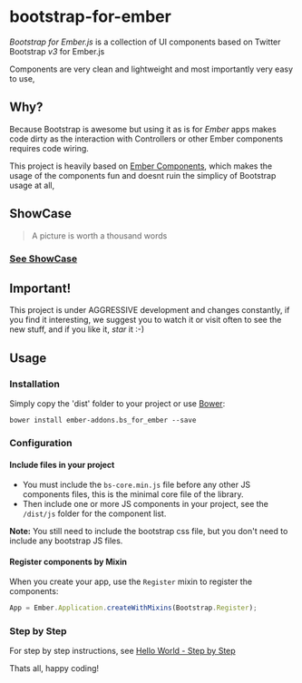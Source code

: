 # bootstrap-for-ember

_Bootstrap for Ember.js_ is a collection of UI components based on Twitter Bootstrap *v3* for Ember.js

Components are very clean and lightweight and most importantly very easy to use,


## Why?

Because Bootstrap is awesome but using it as is for _Ember_ apps makes code dirty as the interaction with Controllers
or other Ember components requires code wiring.


This project is heavily based on [Ember Components](http://emberjs.com/guides/components/), which makes the usage of
the components fun and doesnt ruin the simplicy of Bootstrap usage at all,

## ShowCase

> A picture is worth a thousand words

### [See ShowCase](http://ember-addons.github.io/bootstrap-for-ember/dist)

## Important!

This project is under AGGRESSIVE development and changes constantly, if you find it interesting, we suggest you to 
watch it or visit often to see the new stuff, and if you like it, _star_ it :-)

## Usage

### Installation

Simply copy the 'dist' folder to your project or use [Bower](http://bower.io/):

```
bower install ember-addons.bs_for_ember --save
```

### Configuration

#### Include files in your project

* You must include the `bs-core.min.js` file before any other JS components files, this is the minimal core file of the library.
* Then include one or more JS components in your project, see the `/dist/js` folder for the component list.

**Note:** You still need to include the bootstrap css file, but you don't need to include any bootstrap JS files.


#### Register components by Mixin

When you create your app, use the `Register` mixin to register the components:

``` javascript
App = Ember.Application.createWithMixins(Bootstrap.Register);
```


### Step by Step

For step by step instructions, see [Hello World - Step by Step](https://github.com/ember-addons/bootstrap-for-ember/wiki/Hello-world)


Thats all, happy coding!
